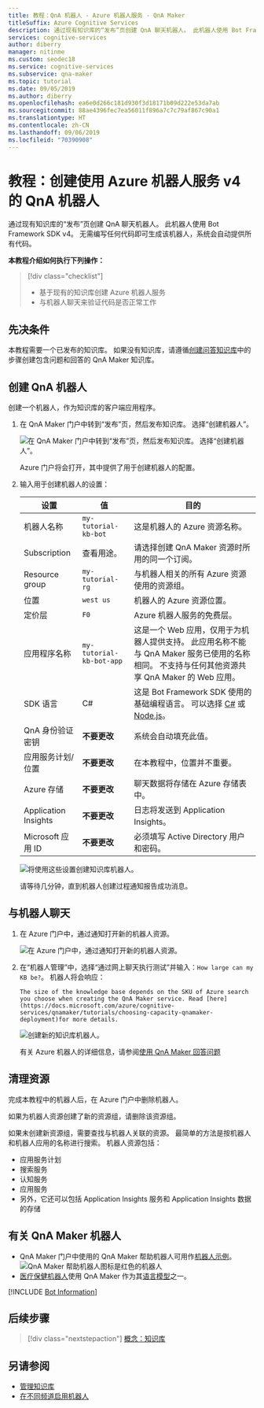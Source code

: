 ```yaml
---
title: 教程：QnA 机器人 - Azure 机器人服务 - QnA Maker
titleSuffix: Azure Cognitive Services
description: 通过现有知识库的“发布”页创建 QnA 聊天机器人。 此机器人使用 Bot Framework SDK v4。 无需编写任何代码即可生成该机器人，系统会自动提供所有代码。
services: cognitive-services
author: diberry
manager: nitinme
ms.custom: seodec18
ms.service: cognitive-services
ms.subservice: qna-maker
ms.topic: tutorial
ms.date: 09/05/2019
ms.author: diberry
ms.openlocfilehash: ea6e0d266c181d930f3d18171b09d222e53da7ab
ms.sourcegitcommit: 88ae4396fec7ea56011f896a7c7c79af867c90a1
ms.translationtype: HT
ms.contentlocale: zh-CN
ms.lasthandoff: 09/06/2019
ms.locfileid: "70390908"
---
```

# <a name="tutorial-create-a-qna-bot-with-azure-bot-service-v4"></a>教程：创建使用 Azure 机器人服务 v4 的 QnA 机器人

通过现有知识库的“发布”页创建 QnA 聊天机器人。  此机器人使用 Bot Framework SDK v4。 无需编写任何代码即可生成该机器人，系统会自动提供所有代码。

**本教程介绍如何执行下列操作：**

<!-- green checkmark -->
> [!div class="checklist"]
> * 基于现有的知识库创建 Azure 机器人服务
> * 与机器人聊天来验证代码是否正常工作 

## <a name="prerequisites"></a>先决条件

本教程需要一个已发布的知识库。 如果没有知识库，请遵循[创建问答知识库](create-publish-query-in-portal.md)中的步骤创建包含问题和回答的 QnA Maker 知识库。

<a name="create-a-knowledge-base-bot"></a>

## <a name="create-a-qna-bot"></a>创建 QnA 机器人

创建一个机器人，作为知识库的客户端应用程序。 

1. 在 QnA Maker 门户中转到“发布”页，然后发布知识库。  选择“创建机器人”。  

    ![在 QnA Maker 门户中转到“发布”页，然后发布知识库。 选择“创建机器人”。](../media/qnamaker-tutorials-create-bot/create-bot-from-published-knowledge-base-page.png)

    Azure 门户将会打开，其中提供了用于创建机器人的配置。

1.  输入用于创建机器人的设置：

    |设置|值|目的|
    |--|--|--|
    |机器人名称|`my-tutorial-kb-bot`|这是机器人的 Azure 资源名称。|
    |Subscription|查看用途。|请选择创建 QnA Maker 资源时所用的同一个订阅。|
    |Resource group|`my-tutorial-rg`|与机器人相关的所有 Azure 资源使用的资源组。|
    |位置|`west us`|机器人的 Azure 资源位置。|
    |定价层|`F0`|Azure 机器人服务的免费层。|
    |应用程序名称|`my-tutorial-kb-bot-app`|这是一个 Web 应用，仅用于为机器人提供支持。 此应用名称不能与 QnA Maker 服务已使用的名称相同。 不支持与任何其他资源共享 QnA Maker 的 Web 应用。|
    |SDK 语言|C#|这是 Bot Framework SDK 使用的基础编程语言。 可以选择 [C#](https://github.com/Microsoft/botbuilder-dotnet) 或 [Node.js](https://github.com/Microsoft/botbuilder-js)。|
    |QnA 身份验证密钥|**不要更改**|系统会自动填充此值。|
    |应用服务计划/位置|**不要更改**|在本教程中，位置并不重要。|
    |Azure 存储|**不要更改**|聊天数据将存储在 Azure 存储表中。|
    |Application Insights|**不要更改**|日志将发送到 Application Insights。|
    |Microsoft 应用 ID|**不要更改**|必须填写 Active Directory 用户和密码。|

    ![将使用这些设置创建知识库机器人。](../media/qnamaker-tutorials-create-bot/create-bot-from-published-knowledge-base.png)

    请等待几分钟，直到机器人创建过程通知报告成功消息。

<a name="test-the-bot"></a>

## <a name="chat-with-the-bot"></a>与机器人聊天

1. 在 Azure 门户中，通过通知打开新的机器人资源。 

    ![在 Azure 门户中，通过通知打开新的机器人资源。](../media/qnamaker-tutorials-create-bot/azure-portal-notifications.png)

1. 在“机器人管理”中，选择“通过网上聊天执行测试”并输入：`How large can my KB be?`。   机器人将会响应： 


    `The size of the knowledge base depends on the SKU of Azure search you choose when creating the QnA Maker service. Read [here](https://docs.microsoft.com/azure/cognitive-services/qnamaker/tutorials/choosing-capacity-qnamaker-deployment)for more details.`


    ![创建新的知识库机器人。](../media/qnamaker-tutorial-create-publish-query-in-portal/test-bot-in-web-chat-in-azure-portal.png)

    有关 Azure 机器人的详细信息，请参阅[使用 QnA Maker 回答问题](https://docs.microsoft.com/azure/bot-service/bot-builder-howto-qna?view=azure-bot-service-4.0&tabs=cs)

## <a name="clean-up-resources"></a>清理资源

完成本教程中的机器人后，在 Azure 门户中删除机器人。 

如果为机器人资源创建了新的资源组，请删除该资源组。 

如果未创建新资源组，需要查找与机器人关联的资源。 最简单的方法是按机器人和机器人应用的名称进行搜索。 机器人资源包括：

* 应用服务计划
* 搜索服务
* 认知服务
* 应用服务
* 另外，它还可以包括 Application Insights 服务和 Application Insights 数据的存储


## <a name="related-to-qna-maker-bots"></a>有关 QnA Maker 机器人

* QnA Maker 门户中使用的 QnA Maker 帮助机器人可用作[机器人示例](https://github.com/microsoft/BotBuilder-Samples/tree/master/experimental/qnamaker-support)。
    ![QnA Maker 帮助机器人图标是红色的机器人](../media/qnamaker-tutorials-create-bot/answer-bot-icon.PNG)
* [医疗保健机器人](https://docs.microsoft.com/HealthBot/qna_model_howto)使用 QnA Maker 作为其[语言模型](https://docs.microsoft.com/HealthBot/qna_model_howto)之一。


[!INCLUDE [Bot Information](../../../../includes/cognitive-services-qnamaker-luis-bot-info.md)]

## <a name="next-steps"></a>后续步骤

> [!div class="nextstepaction"]
> [概念：知识库](../concepts/knowledge-base.md)

## <a name="see-also"></a>另请参阅

- [管理知识库](https://qnamaker.ai)
- [在不同频道启用机器人](https://docs.microsoft.com/azure/bot-service/bot-service-manage-channels)
